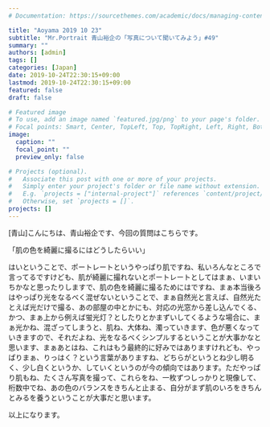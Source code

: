 ```yaml
---
# Documentation: https://sourcethemes.com/academic/docs/managing-content/

title: "Aoyama 2019 10 23"
subtitle: "Mr.Portrait 青山裕企の「写真について聞いてみよう」#49"
summary: ""
authors: [admin]
tags: []
categories: [Japan]
date: 2019-10-24T22:30:15+09:00
lastmod: 2019-10-24T22:30:15+09:00
featured: false
draft: false

# Featured image
# To use, add an image named `featured.jpg/png` to your page's folder.
# Focal points: Smart, Center, TopLeft, Top, TopRight, Left, Right, BottomLeft, Bottom, BottomRight.
image:
  caption: ""
  focal_point: ""
  preview_only: false

# Projects (optional).
#   Associate this post with one or more of your projects.
#   Simply enter your project's folder or file name without extension.
#   E.g. `projects = ["internal-project"]` references `content/project/deep-learning/index.md`.
#   Otherwise, set `projects = []`.
projects: []
---
```


[青山]こんにちは、青山裕企です、今回の質問はこちらです。

 「肌の色を綺麗に撮るにはどうしたらいい」

はいということで、ポートレートというやっぱり肌ですね、私いろんなところで言ってるですけども、肌が綺麗に撮れないとポートレートとしてはまぁ、いまいちかなと思ったりしますで、肌の色を綺麗に撮るためにはですね、まぁ本当後ろはやっぱり光をなるべく混ぜないということで、まぁ自然光と言えば、自然光たとえば光だけで撮る、あの部屋の中とかにも、対応の光窓から差し込んでくる、かつ、まぁ上から例えば蛍光灯？としたりとかまずいしてくるような場合に、まぁ光かね、混ざってしまうと、肌ね、大体ね、濁っていきます、色が悪くなっていきますので、それだよね、光をなるべくシンプルするということが大事かなと思います、まぁあとはね、これはもう最終的に好みではありますけれども、やっぱりまぁ、りっはく？という言葉がありますね、どちらがというとね少し明るく、少し白くというか、していくというのが今の傾向ではあります。ただやっぱり肌もね、たくさん写真を撮って、これらをね、一枚ずつしっかりと現像して、桁数中でね、あの色のバランスをきちんと止まる、自分がまず肌のいろをきちんとみるを養うということが大事だと思います。

以上になります。